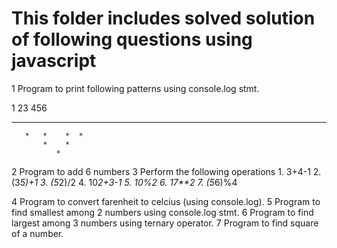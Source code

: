 # This folder includes solved solution of following questions using javascript




1   Program to print following patterns using console.log stmt.

1
23
456

  *   *    *     *   *  *
       *   *    *  *
           *    *
              *

2    Program to  add 6 numbers
3    Perform the following operations
      1.  3+4-1
      2.  (3*5)+1
      3.  (5*2)/2
      4.  10*2+3-1
      5. 10%2
      6. 17**2
      7. (5*6)%4

4  Program to convert farenheit to celcius (using console.log).
5  Program to find smallest among 2 numbers using console.log stmt.
6  Program to find  largest among 3 numbers using ternary operator.
7  Program to find square of a number.



